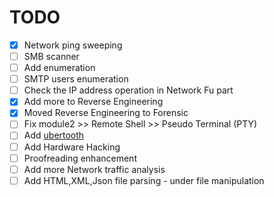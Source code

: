 # TODO

- [x] Network ping sweeping
- [ ] SMB scanner
- [ ] Add enumeration
- [ ] SMTP users enumeration
- [ ] Check the IP address operation in Network Fu part
- [x] Add more to Reverse Engineering 
- [x] Moved Reverse Engineering to Forensic  
- [ ] Fix module2 >> Remote Shell >> Pseudo Terminal (PTY)
- [ ] Add [ubertooth](http://www.evilsocket.net/2015/02/12/rubertooth-a-complete-ruby-porting-of-the-ubertooth-libraries-and-utilities/) 
- [ ] Add Hardware Hacking
- [ ] Proofreading enhancement
- [ ] Add more Network traffic analysis 
- [ ] Add HTML,XML,Json file parsing - under file manipulation 
